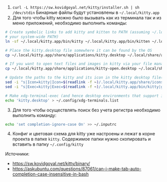 1. `curl -L https://sw.kovidgoyal.net/kitty/installer.sh | sh /dev/stdin` Бинарные файлы будут установлены в `~/.local/kitty.app`
2.  Для того чтобы kitty можно было вызывать как из терминала так и из меню приложений, необходимо выполнить команды:

```bash
# Create symbolic links to add kitty and kitten to PATH (assuming ~/.local/bin is in
# your system-wide PATH)
ln -sf ~/.local/kitty.app/bin/kitty ~/.local/kitty.app/bin/kitten ~/.local/bin/

# Place the kitty.desktop file somewhere it can be found by the OS
cp ~/.local/kitty.app/share/applications/kitty.desktop ~/.local/share/applications/

# If you want to open text files and images in kitty via your file manager also add the kitty-open.desktop file
cp ~/.local/kitty.app/share/applications/kitty-open.desktop ~/.local/share/applications/

# Update the paths to the kitty and its icon in the kitty desktop file(s)
sed -i "s|Icon=kitty|Icon=$(readlink -f ~)/.local/kitty.app/share/icons/hicolor/256x256/apps/kitty.png|g" ~/.local/share/applications/kitty*.desktop
sed -i "s|Exec=kitty|Exec=$(readlink -f ~)/.local/kitty.app/bin/kitty|g" ~/.local/share/applications/kitty*.desktop

# Make xdg-terminal-exec (and hence desktop environments that support it use kitty)
echo 'kitty.desktop' > ~/.config/xdg-terminals.list
```
3. Для того чтобы осуществлять поиск без учета регистра необходимо выполнить команду: 
```bash
echo 'set completion-ignore-case On' >> ~/.inputrc
````
4. Конфиг и цветовая схема для kitty уже настроены и лежат в корне проекта в папке `kitty`. Содержимое папки нужно скопировать и вставить в папку
`~/.config/kitty`


Источники:
- https://sw.kovidgoyal.net/kitty/binary/
- https://askubuntu.com/questions/87061/can-i-make-tab-auto-completion-case-insensitive-in-bash